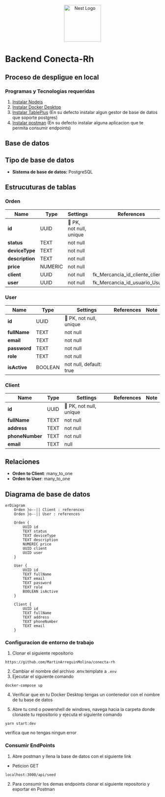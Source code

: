 <p align="center">
  <a href="http://nestjs.com/" target="blank"><img src="https://nestjs.com/img/logo-small.svg" width="120" alt="Nest Logo" /></a>
</p>



# Backend Conecta-Rh 

## Proceso de despligue en local

### Programas y Tecnologias requeridas
1. [Instalar Nodejs](https://nodejs.org/es/)
2. [Instalar Docker Desktop](https://www.docker.com/products/docker-desktop/)
3. [Instalar TablePlus](https://tableplus.com/) (En su defecto instalar algun gestor de base de datos que soporte postgres)
4. [Instalar postman](https://www.postman.com/) (En su defecto instalar alguna aplicacion que te permita consumir endpoints)

## Base de datos

## Tipo de base de datos

- **Sistema de base de datos:** PostgreSQL
## Estrucuturas de tablas

### Orden

| Name        | Type          | Settings                      | References                    | Note                           |
|-------------|---------------|-------------------------------|-------------------------------|--------------------------------|
| **id** | UUID | 🔑 PK, not null, unique |  | |
| **status** | TEXT | not null |  | |
| **deviceType** | TEXT | not null |  | |
| **description** | TEXT | not null |  | |
| **price** | NUMERIC | not null |  | |
| **client** | UUID | not null | fk_Mercancia_id_cliente_cliente | |
| **user** | UUID | not null | fk_Mercancia_id_usuario_Usuario | | 


### User

| Name        | Type          | Settings                      | References                    | Note                           |
|-------------|---------------|-------------------------------|-------------------------------|--------------------------------|
| **id** | UUID | 🔑 PK, not null, unique |  | |
| **fullName** | TEXT | not null |  | |
| **email** | TEXT | not null |  | |
| **password** | TEXT | not null |  | |
| **role** | TEXT | not null |  | |
| **isActive** | BOOLEAN | not null, default: true |  | | 


### Client

| Name        | Type          | Settings                      | References                    | Note                           |
|-------------|---------------|-------------------------------|-------------------------------|--------------------------------|
| **id** | UUID | 🔑 PK, not null, unique |  | |
| **fullName** | TEXT | not null |  | |
| **address** | TEXT | not null |  | |
| **phoneNumber** | TEXT | not null |  | |
| **email** | TEXT | null |  | | 


## Relaciones

- **Orden to Client**: many_to_one
- **Orden to User**: many_to_one

## Diagrama de base de datos

```mermaid
erDiagram
	Orden }o--|| Client : references
	Orden }o--|| User : references

	Orden {
		UUID id
		TEXT status
		TEXT deviceType
		TEXT description
		NUMERIC price
		UUID client
		UUID user
	}

	User {
		UUID id
		TEXT fullName
		TEXT email
		TEXT password
		TEXT role
		BOOLEAN isActive
	}

	Client {
		UUID id
		TEXT fullName
		TEXT address
		TEXT phoneNumber
		TEXT email
	}
```

### Configuracion de entorno de trabajo
1. Clonar el siguiente repositorio
```
https://github.com/MartinArreguinMolina/conecta-rh
```
2. Cambiar el nombre del archivo .env.template a ```.env```
3. Ejecutar el siguiente comando 
```
docker-compose up
```
4. Verificar que en tu Docker Desktop tengas un contenedor con el 
nombre de tu base de datos

5. Abre tu cmd o powershell de windows, navega hacia la carpeta donde clonaste tu 
repositorio y ejecuta el siguiente comando 
```
yarn start:dev
```
verifica que no tengas ningun error

### Consumir EndPoints
1. Abre postman y llena la base de datos con el siguiente link

- Peticion GET
```
localhost:3000/api/seed
```
2. Para consumir los demas endpoints clonar el siguiente repositorio y exportar en Postman
```

```